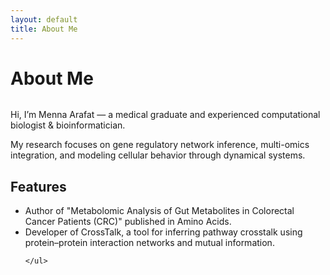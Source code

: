 ```yaml
---
layout: default
title: About Me
---
```


<div class="post">
	<h1 class="pageTitle">About Me</h1>
	<img src="{{ '/assets/img/touring.jpg' | relative_url }}" alt="">
	<p class="intro">Hi, I’m Menna Arafat — a medical graduate and experienced computational biologist & bioinformatician. 
	</p>
	<p>My research focuses on gene regulatory network inference, multi-omics integration, and modeling cellular behavior through dynamical systems.</p>
	<h2>Features</h2>
	<ul>
		<li>Author of "Metabolomic Analysis of Gut Metabolites in Colorectal Cancer Patients (CRC)" published in Amino Acids.</li>
  		<li>Developer of CrossTalk, a tool for inferring pathway crosstalk using protein–protein interaction networks and mutual information.</li>
  		
  	</ul>
</div>
